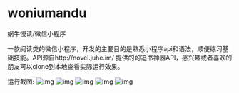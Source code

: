 # woniumandu
蜗牛慢读/微信小程序

一款阅读类的微信小程序，开发的主要目的是熟悉小程序api和语法，顺便练习基础技能。API源自http://novel.juhe.im/ 提供的的追书神器API，感兴趣或者喜欢的朋友可以clone到本地查看实际运行效果。

运行截图:
![img](https://github.com/Harrison94pxxxxx/woniumandu/tree/master/static/gif/dsc_1.gif)
![img](https://github.com/Harrison94pxxxxx/woniumandu/tree/master/static/gif/dsc_2.gif)
![img](https://github.com/Harrison94pxxxxx/woniumandu/tree/master/static/gif/dsc_3.gif)
![img](https://github.com/Harrison94pxxxxx/woniumandu/tree/master/static/gif/dsc_4.gif)
![img](https://github.com/Harrison94pxxxxx/woniumandu/tree/master/static/gif/dsc_5.gif)
